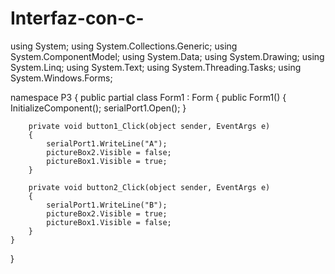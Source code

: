 # Interfaz-con-c-


using System;
using System.Collections.Generic;
using System.ComponentModel;
using System.Data;
using System.Drawing;
using System.Linq;
using System.Text;
using System.Threading.Tasks;
using System.Windows.Forms;

namespace P3
{
    public partial class Form1 : Form
    {
        public Form1()
        {
            InitializeComponent();
            serialPort1.Open();
        }

        private void button1_Click(object sender, EventArgs e)
        {
            serialPort1.WriteLine("A");
            pictureBox2.Visible = false;
            pictureBox1.Visible = true;
        }

        private void button2_Click(object sender, EventArgs e)
        {
            serialPort1.WriteLine("B");
            pictureBox2.Visible = true;
            pictureBox1.Visible = false;
        }
    }
}
